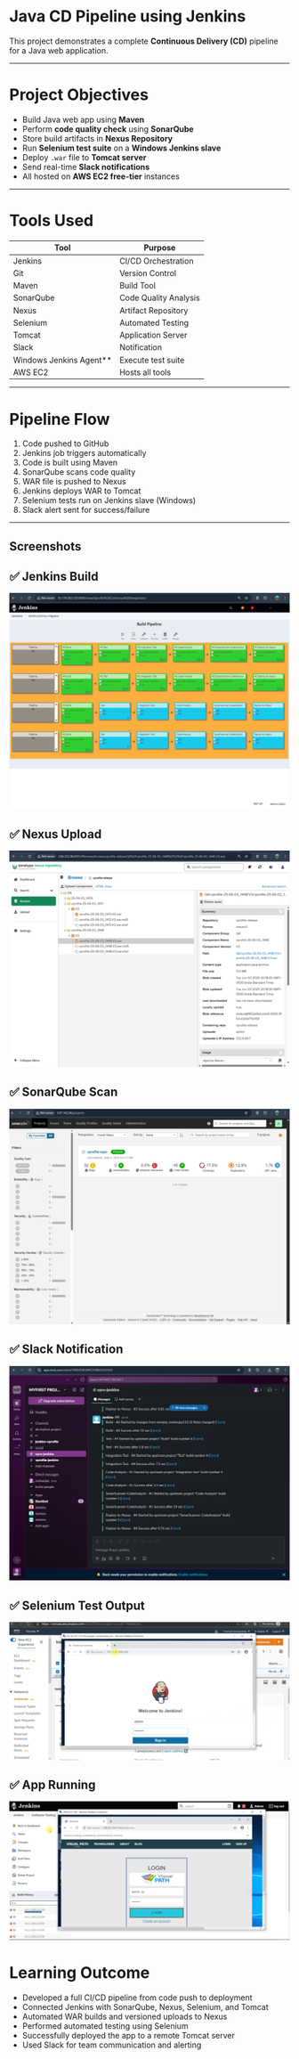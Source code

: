 
# Java CD Pipeline using Jenkins 

This project demonstrates a complete **Continuous Delivery (CD)** pipeline for a Java web application.

---

#  Project Objectives

- Build Java web app using **Maven**
- Perform **code quality check** using **SonarQube**
- Store build artifacts in **Nexus Repository**
- Run **Selenium test suite** on a **Windows Jenkins slave**
- Deploy `.war` file to **Tomcat server**
- Send real-time **Slack notifications**
- All hosted on **AWS EC2 free-tier** instances

---

# Tools Used

| Tool        | Purpose |
|-------------|---------|
| Jenkins | CI/CD Orchestration |
| Git     | Version Control |
| Maven   | Build Tool |
| SonarQube | Code Quality Analysis |
| Nexus   | Artifact Repository |
| Selenium | Automated Testing |
| Tomcat  | Application Server |
| Slack   | Notification |
| Windows Jenkins Agent** | Execute test suite |
| AWS EC2 | Hosts all tools |

---

#  Pipeline Flow

1. Code pushed to GitHub
2. Jenkins job triggers automatically
3. Code is built using Maven
4. SonarQube scans code quality
5. WAR file is pushed to Nexus
6. Jenkins deploys WAR to Tomcat
7. Selenium tests run on Jenkins slave (Windows)
8. Slack alert sent for success/failure

---

## Screenshots

## ✅ Jenkins Build
![Jenkins Build](Screenshots/jenkins-build.png)

## ✅ Nexus Upload
![Nexus Repo](Screenshots/nexus-repo.png)

## ✅ SonarQube Scan
![Sonar](Screenshots/sonarqube-report.png)

## ✅ Slack Notification
![Slack](Screenshots/slack-notification.png)

## ✅ Selenium Test Output
![Selenium](Screenshots/selenium-test.png)

## ✅ App Running
![Login Page](Screenshots/login-page.png)


# Learning Outcome

- Developed a full CI/CD pipeline from code push to deployment
- Connected Jenkins with SonarQube, Nexus, Selenium, and Tomcat
- Automated WAR builds and versioned uploads to Nexus
- Performed automated testing using Selenium
- Successfully deployed the app to a remote Tomcat server
- Used Slack for team communication and alerting








